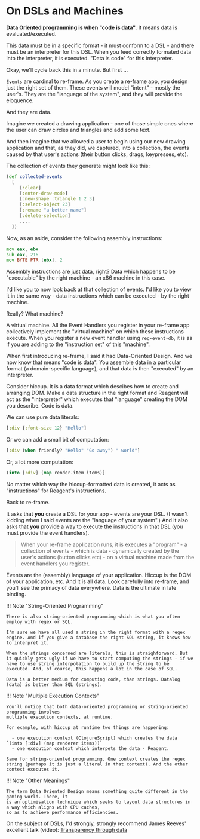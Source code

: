 # On DSLs and Machines 

**Data Oriented programming is when "code is data".** It means data is evaluated/executed. 

This data must be in a specific format - it must conform to a DSL - and there must be an interpreter for this DSL. When you feed correctly formated data into the interpreter, it is executed. "Data is code" for this interpreter.

Okay, we'll cycle back this in a minute. But first ...

`Events` are cardinal to re-frame. As you create a re-frame app, you design just the right set of them. 
These events will model "intent" - mostly the user's. 
They are the "language of the system", and they will provide the eloquence.

And they are data.

Imagine we created a drawing application - one of those simple ones where the user 
can draw circles and triangles and add some text. 

And then imagine that we allowed a user to begin using our new drawing application 
and that, as they did, we captured, into a collection, the events caused by that 
user's actions (their button clicks, drags, keypresses, etc).
 
The collection of events they generate might look like this:  
```clj
(def collected-events
  [
     [:clear]
     [:enter-draw-mode]
     [:new-shape :triangle 1 2 3]
     [:select-object 23]
     [:rename "a better name"]
     [:delete-selection]
     ....
  ])
```

Now, as an aside, consider the following assembly instructions:
```asm
mov eax, ebx
sub eax, 216
mov BYTE PTR [ebx], 2
```

Assembly instructions are just data, right?  Data which 
happens to be "executable" by the right machine - an x86 machine in this case.

I'd like you to now look back at that collection of events. I'd like you to view it in the 
same way - data instructions which can be executed - by the right machine.

Really? What machine?

A virtual machine. All the Event Handlers you register in your re-frame app 
collectively implement 
the "virtual machine" on which these instructions execute. When you register 
a new event handler using `reg-event-db`, 
it is as if you are adding to the "instruction set" of this "machine".

When first introducing re-frame, I said it had Data-Oriented Design. 
And we now know that means "code is data". You assemble data
in a particular format (a domain-specific language), 
and that data is then "executed" by an interpreter.

Consider hiccup. It is a data format which descibes how to create and 
arranging DOM. Make a data structure in the right format
and Reagent will act as the "interpreter" which executes that "language" 
creating the DOM you describe. Code is data. 

We can use pure data literals:
```clj
[:div {:font-size 12} "Hello"] 
```

Or we can add a small bit of computation: 
```clj
[:div (when friendly? "Hello" "Go away") " world"]
```
Or, a lot more computation:
```clj
(into [:div] (map render-item items)]
```
No matter which way the hiccup-formatted data is created, it acts as "instructions" for Reagent's instructions.

Back to re-frame. 

It asks that **you** create a DSL for your app - events are your DSL.
(I wasn't kidding when I said events are the "language of your system".) 
And it also asks that **you** provide 
a way to execute the instructions in that DSL (you must provide the event handlers).

> When your re-frame application runs, 
it is executes a "program" - a collection of events - which is data - dynamically created by the user's actions (button clicks etc) - on a 
virtual machine made from the event handlers you register. 

Events are the (assembly) language of your application.
Hiccup is the DOM of your application, etc.  And it is all data.
Look carefully into re-frame, and you'll see the primacy of data everywhere.
Data is the ultimate in late binding.

!!! Note "String-Oriented Programming"

    There is also string-oriented programming which is what you often employ with regex or SQL. 
    
    I'm sure we have all used a string in the right format with a regex engine. And if you give a database the right SQL string, it knows how to interpret it. 
    
    When the strings concerned are literals, this is straighforward. But it quickly gets ugly if we have to start computing the strings - if we have to use string interpolation to build up the string to be executed. And, of course, this happens a lot in the case of SQL. 

    Data is a better medium for computing code, than strings. Datalog (data) is better than SQL (strings).


!!! Note "Multiple Execution Contexts"

    You'll notice that both data-oriented programming or string-oriented programming involves
    multiple execution contexts, at runtime. 

    For example, with hiccup at runtime two things are happening: 

      - one execution context (ClojureScript) which creates the data `(into [:div] (map renderer items))`
      - one execution context which interpets the data - Reagent.

    Same for string-oriented programming. One context creates the regex string (perhaps it is just a literal in that context). And the other context executes it. 

!!! Note "Other Meanings"
    
    The term Data Oriented Design means something quite different in the gaming world. There, it
    is an optimisation technique which seeks to layout data structures in a way which aligns with CPU caches,
    so as to achieve performance efficiencies.


On the subject of DSLs, I'd strongly, strongly recommend James Reeves' excellent talk (video): [Transparency through data](https://www.youtube.com/watch?v=zznwKCifC1A) 